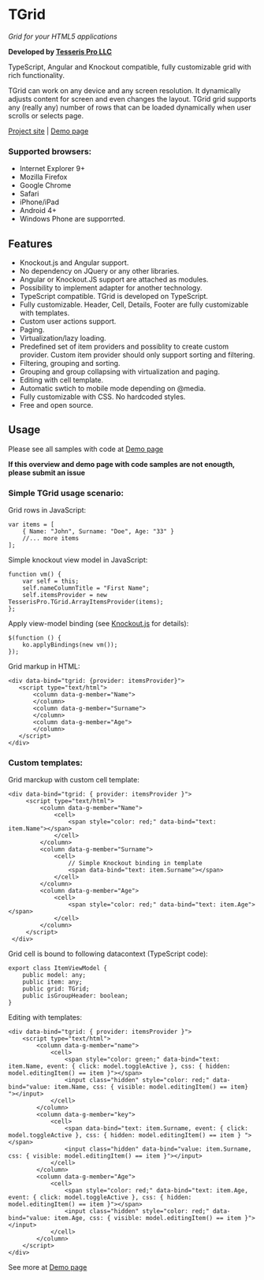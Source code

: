 # TGrid

*Grid for your HTML5 applications*

**Developed by [Tesseris Pro LLC](http://www.tesseris.com)**

TypeScript, Angular and Knockout compatible, fully customizable grid with rich functionality. 

TGrid can work on any device and any screen resolution. It dynamically adjusts content for screen and even changes the layout. TGrid grid supports any (really any) number of rows that can be loaded dynamically when user scrolls or selects page. 

[Project site](http://grid.tesseris.com) | [Demo page](http://grid.tesseris.com/Home/Demo)

### Supported browsers:

* Internet Explorer 9+
* Mozilla Firefox 
* Google Chrome
* Safari
* iPhone/iPad
* Android 4+ 
* Windows Phone are supporrted.

## Features

* Knockout.js and Angular support.
* No dependency on JQuery or any other libraries.
* Angular or Knockout.JS support are attached as modules.
* Possibility to implement adapter for another technology.
* TypeScript compatible. TGrid is developed on TypeScript.
* Fully customizable. Header, Cell, Details, Footer are fully customizable with templates.
* Custom user actions support.
* Paging.
* Virtualization/lazy loading.
* Predefined set of item providers and possiblity to create custom provider. Custom item provider should only support sorting and filtering.
* Filtering, grouping and sorting.
* Grouping and group collapsing with virtualization and paging.
* Editing with cell template.
* Automatic swtich to mobile mode depending on @media.
* Fully customizable with CSS. No hardcoded styles.
* Free and open source.

## Usage

Please see all samples with code at [Demo page](http://grid.tesseris.com/Home/Demo)

**If this overview and demo page with code samples are not enougth, please submit an issue**

### Simple TGrid usage scenario:

Grid rows in JavaScript:

    var items = [
        { Name: "John", Surname: "Doe", Age: "33" }
        //... more items
    ];

Simple knockout view model in JavaScript:

    function vm() {
        var self = this;
        self.nameColumnTitle = "First Name";
        self.itemsProvider = new TesserisPro.TGrid.ArrayItemsProvider(items);
    };
    
 Apply view-model binding (see [Knockout.js](http://knockoutjs.com/) for details):

    $(function () {
        ko.applyBindings(new vm());
    });

Grid markup in HTML:

    <div data-bind="tgrid: {provider: itemsProvider}">
       <script type="text/html">  
           <column data-g-member="Name">  
           </column>  
           <column data-g-member="Surname">  
           </column>  
           <column data-g-member="Age">  
           </column>  
       </script>  
    </div>

### Custom templates:

Grid marckup with custom cell template:

    <div data-bind="tgrid: { provider: itemsProvider }">
         <script type="text/html">
             <column data-g-member="Name">
                 <cell>
                     <span style="color: red;" data-bind="text: item.Name"></span>               
                 </cell>
             </column>
             <column data-g-member="Surname">
                 <cell>
                     // Simple Knockout binding in template
                     <span data-bind="text: item.Surname"></span>
                 </cell>
             </column>
             <column data-g-member="Age">           
                 <cell>
                     <span style="color: red;" data-bind="text: item.Age"></span>
                 </cell>
             </column>
         </script>
     </div>

Grid cell is bound to following datacontext (TypeScript code):

    export class ItemViewModel {
        public model: any;
        public item: any;
        public grid: TGrid;
        public isGroupHeader: boolean;
    }

Editing with templates:

    <div data-bind="tgrid: { provider: itemsProvider }">
        <script type="text/html">
            <column data-g-member="name">
                <cell>
                    <span style="color: green;" data-bind="text: item.Name, event: { click: model.toggleActive }, css: { hidden: model.editingItem() == item }"></span>                                    
                    <input class="hidden" style="color: red;" data-bind="value: item.Name, css: { visible: model.editingItem() == item} "></input>                   
                </cell>
            </column>
            <column data-g-member="key">
                <cell>
                    <span data-bind="text: item.Surname, event: { click: model.toggleActive }, css: { hidden: model.editingItem() == item } "></span>
                    <input class="hidden" data-bind="value: item.Surname, css: { visible: model.editingItem() == item }"></input>
                </cell>
            </column>
            <column data-g-member="Age">           
                <cell>
                    <span style="color: red;" data-bind="text: item.Age, event: { click: model.toggleActive }, css: { hidden: model.editingItem() == item }"></span>
                    <input class="hidden" style="color: red;" data-bind="value: item.Age, css: { visible: model.editingItem() == item }"></input>
                </cell>
            </column>
        </script>
    </div>

See more at [Demo page](http://grid.tesseris.com/Home/DemoAngular)
